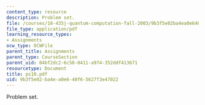 ```yaml
---
content_type: resource
description: Problem set.
file: /courses/18-435j-quantum-computation-fall-2003/9b3f5e02ba4ea0e640f65627f3e47022_ps10.pdf
file_type: application/pdf
learning_resource_types:
- Assignments
ocw_type: OCWFile
parent_title: Assignments
parent_type: CourseSection
parent_uid: 04bf2dc2-6c58-0411-a974-352ddf413671
resourcetype: Document
title: ps10.pdf
uid: 9b3f5e02-ba4e-a0e6-40f6-5627f3e47022
---
```

Problem set.

